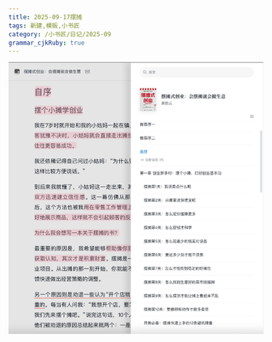 ```yaml
---
title: 2025-09-17摆摊
tags: 新建,模板,小书匠
category: /小书匠/日记/2025-09
grammar_cjkRuby: true
---
```



![enter description here](./images/1758088651384.png)
